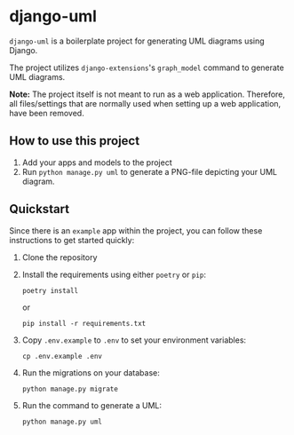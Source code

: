 # django-uml
`django-uml` is a boilerplate project for generating UML diagrams using Django.

The project utilizes `django-extensions`'s `graph_model` command to generate UML diagrams.


**Note:** The project itself is not meant to run as a web application. Therefore, all files/settings
that are normally used when setting up a web application, have been removed.


## How to use this project
1. Add your apps and models to the project
2. Run `python manage.py uml` to generate a PNG-file depicting your UML diagram.

## Quickstart
Since there is an `example` app within the project, 
you can follow these instructions to get started quickly:

1. Clone the repository

2. Install the requirements using either `poetry` or `pip`:
    
    `poetry install`
    
    or
    
    `pip install -r requirements.txt`

3. Copy `.env.example` to `.env` to set your environment variables:

    `cp .env.example .env`
 
4. Run the migrations on your database:

    `python manage.py migrate`
   
5. Run the command to generate a UML:

    `python manage.py uml`
